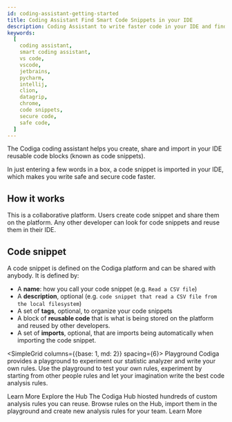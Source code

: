```yaml
---
id: coding-assistant-getting-started
title: Coding Assistant Find Smart Code Snippets in your IDE
description: Coding Assistant to write faster code in your IDE and find safe and secure code within seconds. Work for 15+ languages.
keywords:
  [
    coding assistant,
    smart coding assistant,
    vs code,
    vscode,
    jetbrains,
    pycharm,
    intellij,
    clion,
    datagrip,
    chrome,
    code snippets,
    secure code,
    safe code,
  ]
---
```


The Codiga coding assistant helps you create, share and import in your IDE reusable code blocks (known as code snippets).

In just entering a few words in a box, a code snippet is imported in your IDE, which makes you write safe and secure code faster.

## How it works

This is a collaborative platform. Users create code snippet and share them on the platform. Any other
developer can look for code snippets and reuse them in their IDE.

## Code snippet

A code snippet is defined on the Codiga platform and can be shared with anybody. It is defined by:

- A **name**: how you call your code snippet (e.g. `Read a CSV file`)
- A **description**, optional (e.g. `code snippet that read a CSV file from the local filesystem`)
- A set of **tags**, optional, to organize your code snippets
- A block of **reusable code** that is what is being stored on the platform and reused by other developers.
- A set of **imports**, optional, that are imports being automatically when importing the code snippet.

<SimpleGrid columns={{base: 1, md: 2}} spacing={6}>
<Card>
<Heading size="md" m={0}>Playground</Heading>
<Text fontSize="sm" m={0} lineHeight="tall" flexGrow={2}>
Codiga provides a playground to experiment our statistic analyzer and write your own rules. Use the playground to test your own rules, experiment by starting from other people rules and let your imagination write the best code analysis rules.
</Text>

  <Link isExternal size="sm" variant="primary" href="https://app.codiga.io/hub/playground/">
    Learn More
  </Link>
  </Card>
  <Card>
    <Heading size="md" m={0}>Explore the Hub</Heading>
    <Text fontSize="sm" m={0} lineHeight="tall" flexGrow={2}>
    The Codiga Hub hiosted hundreds of custom analysis rules you can reuse. Browse rules on the Hub, import them in the playground and create new analysis rules for your team.
    </Text>
    <Link isExternal size="sm" variant="primary" href="https://app.codiga.io/hub/">Learn More</Link>
  </Card>
</SimpleGrid>
